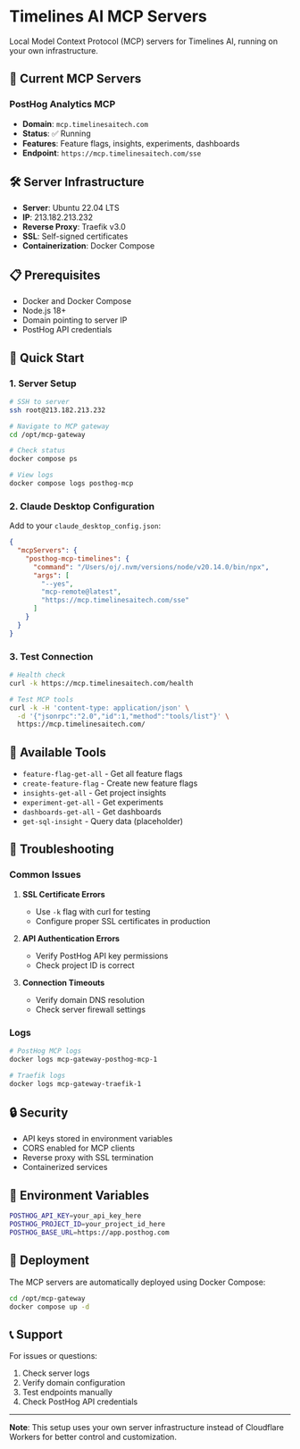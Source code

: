 # Timelines AI MCP Servers

Local Model Context Protocol (MCP) servers for Timelines AI, running on your own infrastructure.

## 🚀 Current MCP Servers

### PostHog Analytics MCP
- **Domain**: `mcp.timelinesaitech.com`
- **Status**: ✅ Running
- **Features**: Feature flags, insights, experiments, dashboards
- **Endpoint**: `https://mcp.timelinesaitech.com/sse`

## 🛠️ Server Infrastructure

- **Server**: Ubuntu 22.04 LTS
- **IP**: 213.182.213.232
- **Reverse Proxy**: Traefik v3.0
- **SSL**: Self-signed certificates
- **Containerization**: Docker Compose

## 📋 Prerequisites

- Docker and Docker Compose
- Node.js 18+
- Domain pointing to server IP
- PostHog API credentials

## 🚀 Quick Start

### 1. Server Setup
```bash
# SSH to server
ssh root@213.182.213.232

# Navigate to MCP gateway
cd /opt/mcp-gateway

# Check status
docker compose ps

# View logs
docker compose logs posthog-mcp
```

### 2. Claude Desktop Configuration
Add to your `claude_desktop_config.json`:

```json
{
  "mcpServers": {
    "posthog-mcp-timelines": {
      "command": "/Users/oj/.nvm/versions/node/v20.14.0/bin/npx",
      "args": [
        "--yes",
        "mcp-remote@latest",
        "https://mcp.timelinesaitech.com/sse"
      ]
    }
  }
}
```

### 3. Test Connection
```bash
# Health check
curl -k https://mcp.timelinesaitech.com/health

# Test MCP tools
curl -k -H 'content-type: application/json' \
  -d '{"jsonrpc":"2.0","id":1,"method":"tools/list"}' \
  https://mcp.timelinesaitech.com/
```

## 🔧 Available Tools

- `feature-flag-get-all` - Get all feature flags
- `create-feature-flag` - Create new feature flags
- `insights-get-all` - Get project insights
- `experiment-get-all` - Get experiments
- `dashboards-get-all` - Get dashboards
- `get-sql-insight` - Query data (placeholder)

## 🐛 Troubleshooting

### Common Issues

1. **SSL Certificate Errors**
   - Use `-k` flag with curl for testing
   - Configure proper SSL certificates in production

2. **API Authentication Errors**
   - Verify PostHog API key permissions
   - Check project ID is correct

3. **Connection Timeouts**
   - Verify domain DNS resolution
   - Check server firewall settings

### Logs
```bash
# PostHog MCP logs
docker logs mcp-gateway-posthog-mcp-1

# Traefik logs
docker logs mcp-gateway-traefik-1
```

## 🔒 Security

- API keys stored in environment variables
- CORS enabled for MCP clients
- Reverse proxy with SSL termination
- Containerized services

## 📝 Environment Variables

```bash
POSTHOG_API_KEY=your_api_key_here
POSTHOG_PROJECT_ID=your_project_id_here
POSTHOG_BASE_URL=https://app.posthog.com
```

## 🚀 Deployment

The MCP servers are automatically deployed using Docker Compose:

```bash
cd /opt/mcp-gateway
docker compose up -d
```

## 📞 Support

For issues or questions:
1. Check server logs
2. Verify domain configuration
3. Test endpoints manually
4. Check PostHog API credentials

---

**Note**: This setup uses your own server infrastructure instead of Cloudflare Workers for better control and customization.